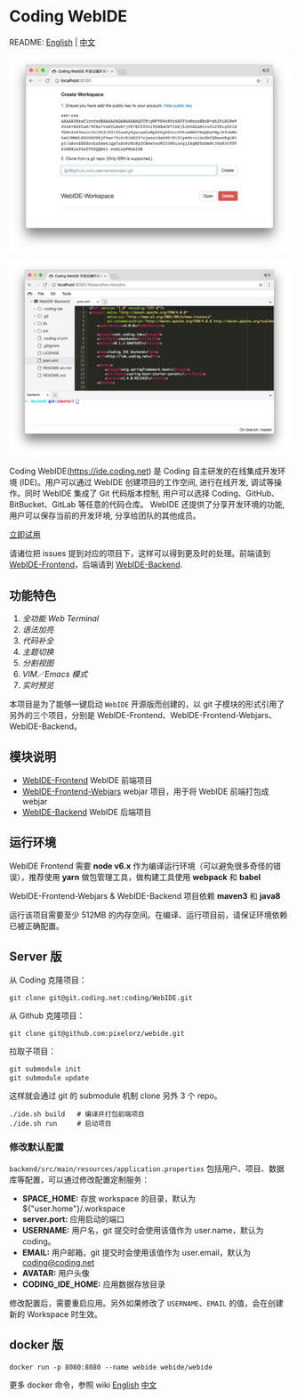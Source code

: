 # Coding WebIDE

README: [English](https://github.com/pixelorz/webide/blob/master/README.md) | [中文](https://github.com/pixelorz/webide/blob/master/README-zh.md)

![](https://raw.githubusercontent.com/pixelorz/pic/master/webide/import.png)

![](https://raw.githubusercontent.com/pixelorz/pic/master/webide/workspace.png)

Coding WebIDE(https://ide.coding.net) 是 Coding 自主研发的在线集成开发环境 (IDE)。用户可以通过 WebIDE 创建项目的工作空间, 进行在线开发, 调试等操作。同时 WebIDE 集成了 Git 代码版本控制, 用户可以选择 Coding、GitHub、BitBucket、GitLab 等任意的代码仓库。 WebIDE 还提供了分享开发环境的功能, 用户可以保存当前的开发环境, 分享给团队的其他成员。

[立即试用](https://ide.coding.net/ws/?ownerName=duwan&projectName=WordPress&isTry=true)

请诸位把 issues 提到对应的项目下，这样可以得到更及时的处理。前端请到 [WebIDE-Frontend](https://github.com/Coding/WebIDE-Frontend/issues)，后端请到 [WebIDE-Backend](https://github.com/Coding/WebIDE-Backend/issues).


## 功能特色

1. *全功能 Web Terminal*
2. *语法加亮*
3. *代码补全*
4. *主题切换*
5. *分割视图*
6. *VIM／Emacs 模式*
7. *实时预览*

本项目是为了能够一键启动 `WebIDE` 开源版而创建的，以 git 子模块的形式引用了另外的三个项目，分别是 WebIDE-Frontend、WebIDE-Frontend-Webjars、WebIDE-Backend。


## 模块说明

* [WebIDE-Frontend](https://github.com/Coding/WebIDE-Frontend) WebIDE 前端项目
* [WebIDE-Frontend-Webjars](https://github.com/Coding/WebIDE-Frontend-Webjars) webjar 项目，用于将 WebIDE 前端打包成 webjar
* [WebIDE-Backend](https://github.com/Coding/WebIDE-Backend) WebIDE 后端项目


## 运行环境

WebIDE Frontend 需要 **node v6.x** 作为编译运行环境（可以避免很多奇怪的错误），推荐使用 **yarn** 做包管理工具，做构建工具使用 **webpack** 和 **babel**

WebIDE-Frontend-Webjars & WebIDE-Backend 项目依赖 **maven3** 和 **java8**

运行该项目需要至少 512MB 的内存空间。在编译、运行项目前，请保证环境依赖已被正确配置。

## Server 版

从 Coding 克隆项目：
```
git clone git@git.coding.net:coding/WebIDE.git
```

从 Github 克隆项目：
```
git clone git@github.com:pixelorz/webide.git
```

拉取子项目：
```
git submodule init
git submodule update
```
这样就会通过 git 的 submodule 机制 clone 另外 3 个 repo。

```
./ide.sh build   # 编译并打包前端项目  
./ide.sh run     # 启动项目
```

### 修改默认配置

`backend/src/main/resources/application.properties` 包括用户、项目、数据库等配置，可以通过修改配置定制服务：

* **SPACE_HOME:** 存放 workspace 的目录，默认为 ${"user.home"}/.workspace  
* **server.port:** 应用启动的端口  
* **USERNAME:** 用户名，git 提交时会使用该值作为 user.name，默认为 coding。
* **EMAIL:** 用户邮箱，git 提交时会使用该值作为 user.email，默认为 coding@coding.net  
* **AVATAR:** 用户头像
* **CODING_IDE_HOME:** 应用数据存放目录

修改配置后，需要重启应用。另外如果修改了 `USERNAME`、`EMAIL` 的值，会在创建新的 Workspace 时生效。

## docker 版

```
docker run -p 8080:8080 --name webide webide/webide
```

更多 docker 命令，参照 wiki [English](https://github.com/pixelorz/webide/wiki/Docker-Server.en) [中文](https://github.com/pixelorz/webide/wiki/Docker-Server.zh)
